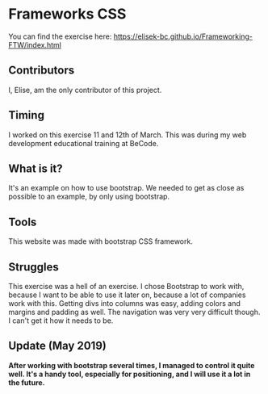 # Frameworks CSS

You can find the exercise here:
https://elisek-bc.github.io/Frameworking-FTW/index.html

## Contributors

I, Elise, am the only contributor of this project.

## Timing

I worked on this exercise 11 and 12th of March. This was during my web development educational training at BeCode.

## What is it?

It's an example on how to use bootstrap. We needed to get as close as possible to an example, by only using bootstrap.

## Tools

This website was made with bootstrap CSS framework.

## Struggles

This exercise was a hell of an exercise. I chose Bootstrap to work with, because I want to be able to use it later on, because a lot of companies work with this.
Getting divs into columns was easy, adding colors and margins and padding as well.
The navigation was very very difficult though. I can't get it how it needs to be.

## Update (May 2019)

<strong>After working with bootstrap several times, I managed to control it quite well. It's a handy tool, especially for positioning, and I will use it a lot in the future.</strong>
